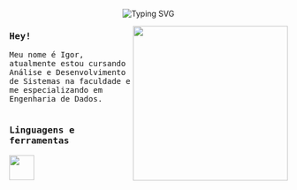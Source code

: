 <p align="center">
  <img src="https://readme-typing-svg.herokuapp.com?font=Fira+Code&size=24&duration=3000&pause=1000&color=2F80ED¢er=true&vCenter=true&width=450&lines=Os+dados+são+o+novo+petróleo...;mas+só+têm+valor+quando+refinados.+Clive+Humby;Transformando+Dados+em+Valor" alt="Typing SVG" />
</p>

  <div>
  <img src='https://i.giphy.com/media/v1.Y2lkPTc5MGI3NjExdW90bmRrc2I5aXZjY3p5cXBxZGtrZmJtMGZjZGhkMXpvNzc0NnFoZSZlcD12MV9pbnRlcm5hbF9naWZfYnlfaWQmY3Q9cw/IUNycHoVqvLDowiiam/giphy.gif' width = 280 align = 'right'>
  </div>
<samp>
  <h3>Hey!</h3>
  <p>
    Meu nome é Igor, atualmente estou cursando Análise e Desenvolvimento de Sistemas na faculdade e me especializando em Engenharia de Dados.<br><br>
  </p>
  
  <h3>Linguagens e ferramentas</h3>

  <p align="left">
  <a href="https://skillicons.dev">
    <img height="45px" src="https://skillicons.dev/icons?i=py,git,docker,azure,mysql&theme=dark" />
  </a>
</p>
    
